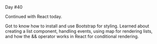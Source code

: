 Day #40<br>

Continued with React today.<br>

Got to know how to install and use Bootstrap for styling. Learned about creating a list component, handling events, using map for rendering lists, 
and how the && operator works in React for conditional rendering.
